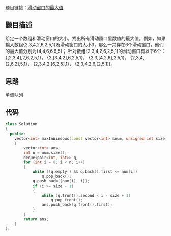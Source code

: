 题目链接：[滑动窗口的最大值](https://www.nowcoder.com/practice/1624bc35a45c42c0bc17d17fa0cba788?tpId=13&tqId=11217&tPage=4&rp=4&ru=/ta/coding-interviews&qru=/ta/coding-interviews/question-ranking)

## 题目描述

给定一个数组和滑动窗口的大小，找出所有滑动窗口里数值的最大值。例如，如果输入数组{2,3,4,2,6,2,5,1}及滑动窗口的大小3，那么一共存在6个滑动窗口，他们的最大值分别为{4,4,6,6,6,5}； 针对数组{2,3,4,2,6,2,5,1}的滑动窗口有以下6个： {[2,3,4],2,6,2,5,1}， {2,[3,4,2],6,2,5,1}， {2,3,[4,2,6],2,5,1}， {2,3,4,[2,6,2],5,1}， {2,3,4,2,[6,2,5],1}， {2,3,4,2,6,[2,5,1]}。

## 思路

单调队列

## 代码

```cpp
class Solution
{
  public:
    vector<int> maxInWindows(const vector<int> &num, unsigned int size)
    {
        vector<int> ans;
        int n = num.size();
        deque<pair<int, int>> q;
        for (int i = 0; i < n; i++)
        {
            while (!q.empty() && q.back().first <= num[i])
                q.pop_back();
            q.push_back({num[i], i});
            if (i >= size - 1)
            {
                while (q.front().second < i - size + 1)
                    q.pop_front();
                ans.push_back(q.front().first);
            }
        }
        return ans;
    }
};
```

